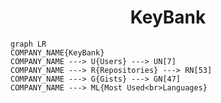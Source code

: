 <h1 align="center">KeyBank</h1>

```mermaid
graph LR
COMPANY_NAME{KeyBank}
COMPANY_NAME ---> U{Users} ---> UN[7]
COMPANY_NAME ---> R{Repositories} ---> RN[53]
COMPANY_NAME ---> G{Gists} ---> GN[47]
COMPANY_NAME ---> ML{Most Used<br>Languages}
```
